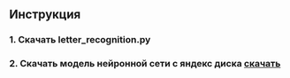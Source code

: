 ## Инструкция

### 1. Скачать letter_recognition.py 
### 2. Скачать модель нейронной сети с яндекс диска [скачать](https://disk.yandex.ru/d/WABNyrhWZ5_28A)
